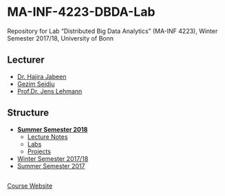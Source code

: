 # MA-INF-4223-DBDA-Lab
Repository for  Lab “Distributed Big Data Analytics” (MA-INF 4223), Winter Semester 2017/18,  University of Bonn

## Lecturer 
- [Dr. Hajira Jabeen](http://sda.cs.uni-bonn.de/people/dr-hajira-jabeen/)
- [Gezim Sejdiu](http://sda.cs.uni-bonn.de/people/gezim-sejdiu/)
- [Prof.Dr. Jens Lehmann](http://sda.cs.uni-bonn.de/people/prof-dr-jens-lehmann/)

## Structure
* [**Summer Semester 2018**](https://github.com/SmartDataAnalytics/MA-INF-4223-DBDA-Lab/tree/master/SoSe2018)
  * [Lecture Notes](https://github.com/SmartDataAnalytics/MA-INF-4223-DBDA-Lab/tree/master/SoSe2018/lecture-notes)
  * [Labs](https://github.com/SmartDataAnalytics/MA-INF-4223-DBDA-Lab/tree/master/SoSe2018/labs)
  * [Projects](https://github.com/SmartDataAnalytics/MA-INF-4223-DBDA-Lab/tree/master/SoSe2018/projects)
* [Winter Semester 2017/18](https://github.com/SmartDataAnalytics/MA-INF-4223-DBDA-Lab/tree/WiSe2017_18)
* [Summer Semester 2017](https://github.com/SmartDataAnalytics/MA-INF-4223-DBDA-Lab/tree/SoSe2017)

##
[Course Website](http://sda.cs.uni-bonn.de/teaching/dbda/)
